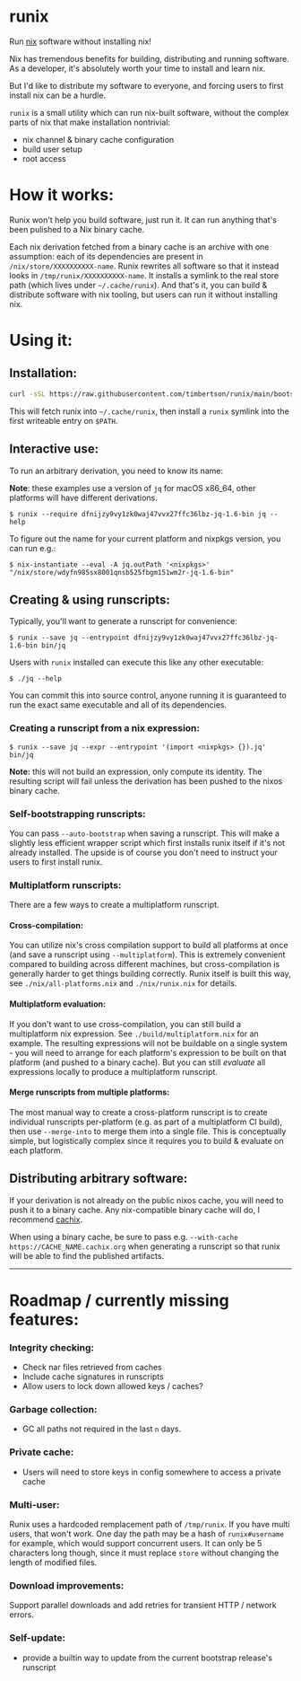 # runix

Run [nix](https://nixos.org/) software without installing nix!

Nix has tremendous benefits for building, distributing and running software. As a developer, it's absolutely worth your time to install and learn nix.

But I'd like to distribute my software to everyone, and forcing users to first install nix can be a hurdle.

`runix` is a small utility which can run nix-built software, without the complex parts of nix that make installation nontrivial:

 - nix channel & binary cache configuration
 - build user setup
 - root access

# How it works:

Runix won't help you build software, just run it. It can run anything that's been pulished to a Nix binary cache.

Each nix derivation fetched from a binary cache is an archive with one assumption: each of its dependencies are present in `/nix/store/XXXXXXXXXX-name`. Runix rewrites all software so that it instead looks in `/tmp/runix/XXXXXXXXXX-name`. It installs a symlink to the real store path (which lives under `~/.cache/runix`). And that's it, you can build & distribute software with nix tooling, but users can run it without installing nix.

# Using it:

## Installation:

```bash
curl -sSL https://raw.githubusercontent.com/timbertson/runix/main/bootstrap.sh | bash
```

This will fetch runix into `~/.cache/runix`, then install a `runix` symlink into the first writeable entry on `$PATH`.

## Interactive use:

To run an arbitrary derivation, you need to know its name:

**Note**: these examples use a version of `jq` for macOS x86_64, other platforms will have different derivations.

```console
$ runix --require dfnijzy9vy1zk0waj47vvx27ffc36lbz-jq-1.6-bin jq --help
```

To figure out the name for your current platform and nixpkgs version, you can run e.g.:

```console
$ nix-instantiate --eval -A jq.outPath '<nixpkgs>'
"/nix/store/wdyfn985sx8001qnsb525fbgm151wm2r-jq-1.6-bin"
```

## Creating & using runscripts:

Typically, you'll want to generate a runscript for convenience:

```console
$ runix --save jq --entrypoint dfnijzy9vy1zk0waj47vvx27ffc36lbz-jq-1.6-bin bin/jq
```

Users with `runix` installed can execute this like any other executable:

```console
$ ./jq --help
```

You can commit this into source control, anyone running it is guaranteed to run the exact same executable and all of its dependencies.

### Creating a runscript from a nix expression:

```console
$ runix --save jq --expr --entrypoint '(import <nixpkgs> {}).jq' bin/jq
```

**Note:** this will not build an expression, only compute its identity. The resulting script will fail unless the derivation has been pushed to the nixos binary cache.

### Self-bootstrapping runscripts:

You can pass `--auto-bootstrap` when saving a runscript. This will make a slightly less efficient wrapper script which first installs runix itself if it's not already installed. The upside is of course you don't need to instruct your users to first install runix.

### Multiplatform runscripts:

There are a few ways to create a multiplatform runscript.

#### Cross-compilation:

You can utilize nix's cross compilation support to build all platforms at once (and save a runscript using `--multiplatform`). This is extremely convenient compared to building across different machines, but cross-compilation is generally harder to get things building correctly. Runix itself is built this way, see `./nix/all-platforms.nix` and `./nix/runix.nix` for details.

#### Multiplatform evaluation:

If you don't want to use cross-compilation, you can still build a multiplatform nix expression. See `./build/multiplatform.nix` for an example. The resulting expressions will not be buildable on a single system - you will need to arrange for each platform's expression to be built on that platform (and pushed to a binary cache). But you can still _evaluate_ all expressions locally to produce a multiplatform runscript.

#### Merge runscripts from multiple platforms:

The most manual way to create a cross-platform runscript is to create individual runscripts per-platform (e.g. as part of a multiplatform CI build), then use `--merge-into` to merge them into a single file. This is conceptually simple, but logistically complex since it requires you to build & evaluate on each platform.

## Distributing arbitrary software:

If your derivation is not already on the public nixos cache, you will need to push it to a binary cache. Any nix-compatible binary cache will do, I recommend [cachix](https://www.cachix.org/).

When using a binary cache, be sure to pass e.g. `--with-cache https://CACHE_NAME.cachix.org` when generating a runscript so that runix will be able to find the published artifacts.


---

# Roadmap / currently missing features:

### Integrity checking:

 - Check nar files retrieved from caches
 - Include cache signatures in runscripts
 - Allow users to lock down allowed keys / caches?

### Garbage collection:

 - GC all paths not required in the last `n` days.

### Private cache:

 - Users will need to store keys in config somewhere to access a private cache

### Multi-user:

Runix uses a hardcoded remplacement path of `/tmp/runix`. If you have multi users, that won't work. One day the path may be a hash of `runix#username` for example, which would support concurrent users. It can only be 5 characters long though, since it must replace `store` without changing the length of modified files.

### Download improvements:

Support parallel downloads and add retries for transient HTTP / network errors.

### Self-update:

 - provide a builtin way to update from the current bootstrap release's runscript
